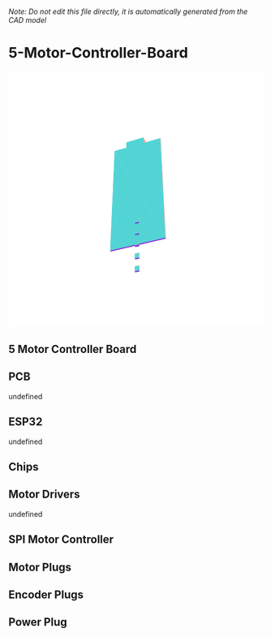 ###### Note: Do not edit this file directly, it is automatically generated from the CAD model

# 5-Motor-Controller-Board

![](/project.svg)

## 5 Motor Controller Board


## PCB


undefined


## ESP32


undefined


## Chips


## Motor Drivers


undefined


## SPI Motor Controller


## Motor Plugs


## Encoder Plugs


## Power Plug


